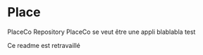 # Place
PlaceCo Repository
PlaceCo se veut être une appli blablabla test

Ce readme est retravaillé
